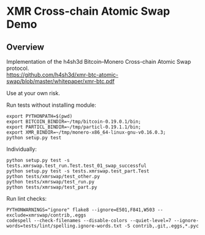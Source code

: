 
# XMR Cross-chain Atomic Swap Demo

## Overview

Implementation of the h4sh3d Bitcoin–Monero Cross-chain Atomic Swap protocol.  
https://github.com/h4sh3d/xmr-btc-atomic-swap/blob/master/whitepaper/xmr-btc.pdf

Use at your own risk.


Run tests without installing module:
```
export PYTHONPATH=$(pwd)
export BITCOIN_BINDIR=~/tmp/bitcoin-0.19.0.1/bin;
export PARTICL_BINDIR=~/tmp/particl-0.19.1.1/bin;
export XMR_BINDIR=~/tmp/monero-x86_64-linux-gnu-v0.16.0.3;
python setup.py test
```

Individually:
```
python setup.py test -s tests.xmrswap.test_run.Test.test_01_swap_successful
python setup.py test -s tests.xmrswap.test_part.Test
python tests/xmrswap/test_other.py
python tests/xmrswap/test_run.py
python tests/xmrswap/test_part.py
```

Run lint checks:
```
PYTHONWARNINGS="ignore" flake8 --ignore=E501,F841,W503 --exclude=xmrswap/contrib,.eggs
codespell --check-filenames --disable-colors --quiet-level=7 --ignore-words=tests/lint/spelling.ignore-words.txt -S contrib,.git,.eggs,*.pyc
```

